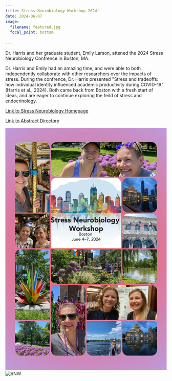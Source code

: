 ```yaml
---
title: Stress Neurobiology Workshop 2024!
date: 2024-06-07
image:
  filename: featured.jpg
  focal_point: bottom
  
---
```

Dr. Harris and her graduate student, Emily Larson, attened the 2024 Stress Neurobiology Confrence in Boston, MA.
<!--more-->

Dr. Harris and Emily had an amazing time, and were able to both independently collaborate with other researchers over the impacts of stress. During the confrence, Dr. Harris presented "Stress and tradeoffs: how individual identity influenced academic productivity during COVID-19" (Harris et al., 2024).  Both came back from Boston with a fresh start of ideas, and are eager to continue exploring the feild of stress and endocrinology.

[Link to Stress Neurobiology Homepage](https://www.stress2024.com/)

[Link to Abstract Directory](https://docs.google.com/document/d/1YBes_J4gVYa3HKvws-6KeQSqHEU-e2xu0rGxlOvxNe0/edit)

![collage](https://github.com/breanna-n-harris/Harris-lab-website/blob/97bbb07637ad037a4120bb8909e873a3346dd8c2/content/post/Stress_Neuro/featured.jpg)
![SNW](https://images.squarespace-cdn.com/content/v1/63921ba43013422d088b1b66/bacc8baa-9fd5-4bc9-b174-d2f4d9886652/SNW+Logo.jpg?format=2500w)

